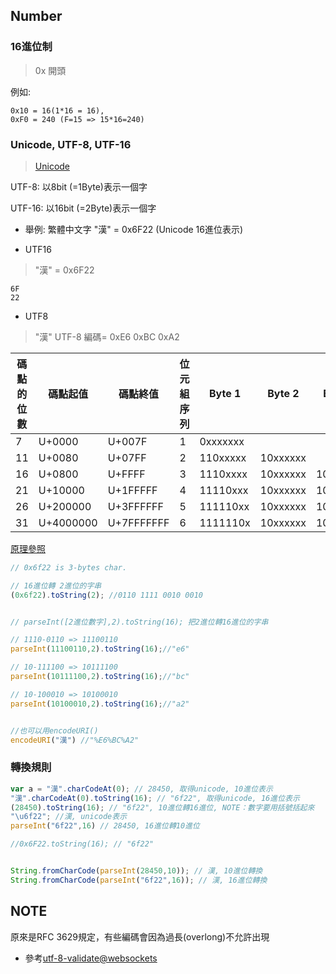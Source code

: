 ## Number

###  16進位制

> 0x 開頭

例如: 
```
0x10 = 16(1*16 = 16), 
0xF0 = 240 (F=15 => 15*16=240)
```


### Unicode, UTF-8, UTF-16 

> [Unicode](https://zh.wikipedia.org/wiki/Unicode)

UTF-8: 以8bit (=1Byte)表示一個字

UTF-16: 以16bit (=2Byte)表示一個字

- 舉例: 繁體中文字 "漢" = 0x6F22 (Unicode 16進位表示)

- UTF16
> "漢" = 0x6F22
```
6F 
22 
```


- UTF8
> "漢" UTF-8 編碼= 0xE6 0xBC 0xA2

|碼點的位數|	碼點起值|	碼點終值|	位元組序列|	Byte 1|	Byte 2|	Byte 3|	Byte 4|	Byte 5|	Byte 6|
|--------|------- |--------|---------|--------|-------|--------|-------|------|-------|
|7       |U+0000|U+007F|	1|	0xxxxxxx||||||
|11      |U+0080|	U+07FF|	2|	110xxxxx|	10xxxxxx|||||
|16|	U+0800|	U+FFFF|	3|	1110xxxx|	10xxxxxx|	10xxxxxx||||
|21|	U+10000|	U+1FFFFF|	4|	11110xxx|	10xxxxxx|	10xxxxxx|	10xxxxxx|||
|26|	U+200000|	U+3FFFFFF|	5|	111110xx|	10xxxxxx|	10xxxxxx|	10xxxxxx|	10xxxxxx||
|31|	U+4000000|	U+7FFFFFFF|	6|	1111110x|	10xxxxxx|	10xxxxxx|	10xxxxxx|	10xxxxxx|	10xxxxxx|


[原理參照](https://zh.wikipedia.org/wiki/UTF-8)
```js
// 0x6f22 is 3-bytes char.

// 16進位轉 2進位的字串
(0x6f22).toString(2); //0110 1111 0010 0010


// parseInt([2進位數字],2).toString(16); 把2進位轉16進位的字串

// 1110-0110 => 11100110
parseInt(11100110,2).toString(16);//"e6"

// 10-111100 => 10111100
parseInt(10111100,2).toString(16);//"bc"

// 10-100010 => 10100010
parseInt(10100010,2).toString(16);//"a2"


//也可以用encodeURI()
encodeURI("漢") //"%E6%BC%A2"
```


### 轉換規則

```js
var a = "漢".charCodeAt(0); // 28450, 取得unicode, 10進位表示
"漢".charCodeAt(0).toString(16); // "6f22", 取得unicode, 16進位表示
(28450).toString(16); // "6f22", 10進位轉16進位, NOTE：數字要用括號括起來
"\u6f22"; //漢, unicode表示
parseInt("6f22",16) // 28450, 16進位轉10進位

//0x6F22.toString(16); // "6f22"


String.fromCharCode(parseInt(28450,10)); // 漢, 10進位轉換
String.fromCharCode(parseInt("6f22",16)); // 漢, 16進位轉換
```

## NOTE

原來是RFC 3629規定，有些編碼會因為過長(overlong)不允許出現

- 參考[utf-8-validate@websockets](https://github.com/websockets/utf-8-validate/blob/master/fallback.js)
